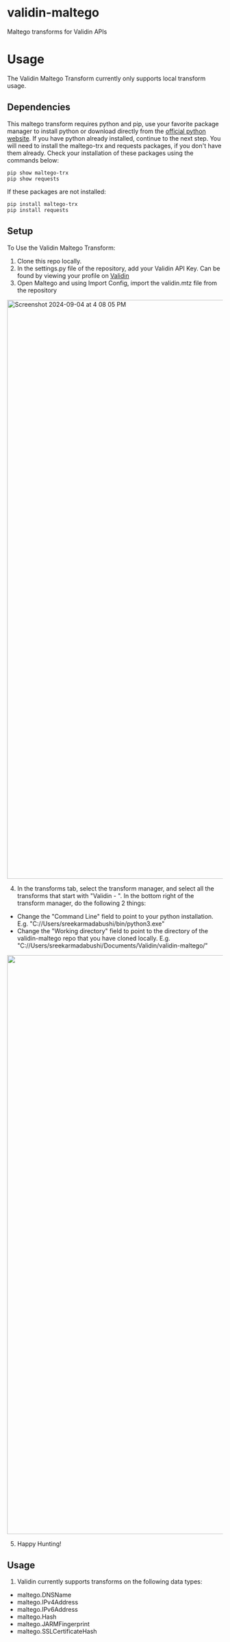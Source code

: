 # validin-maltego
Maltego transforms for Validin APIs

# Usage
The Validin Maltego Transform currently only supports local transform usage.

## Dependencies
This maltego transform requires python and pip, use your favorite package manager to install python or download directly from the [official python website](https://www.python.org/downloads/). If you have python already installed, continue to the next step. 
You will need to install the maltego-trx and requests packages, if you don't have them already.
Check your installation of these packages using the commands below:
```
pip show maltego-trx
pip show requests
```

If these packages are not installed:
```
pip install maltego-trx
pip install requests
```

## Setup
To Use the Validin Maltego Transform:
1. Clone this repo locally.
2. In the settings.py file of the repository, add your Validin API Key. Can be found by viewing your profile on [Validin](app.validin.com/profile)
3. Open Maltego and using Import Config, import the validin.mtz file from the repository

<img width="1350" alt="Screenshot 2024-09-04 at 4 08 05 PM" src="https://github.com/user-attachments/assets/e1181a2c-c220-4f91-9a50-ba539bc4077d">

4. In the transforms tab, select the transform manager, and select all the transforms that start with "Validin - ". In the bottom right of the transform manager, do the following 2 things:
- Change the "Command Line" field to point to your python installation. E.g. "C://Users/sreekarmadabushi/bin/python3.exe"
- Change the "Working directory" field to point to the directory of the validin-maltego repo that you have cloned locally. E.g. "C://Users/sreekarmadabushi/Documents/Validin/validin-maltego/"

<img width="1350" src="https://github.com/user-attachments/assets/ff03a320-3ac3-4ac3-9f50-462444f4b5fe">

5. Happy Hunting!

## Usage
1. Validin currently supports transforms on the following data types:
 - maltego.DNSName
 - maltego.IPv4Address
 - maltego.IPv6Address
 - maltego.Hash
 - maltego.JARMFingerprint
 - maltego.SSLCertificateHash
